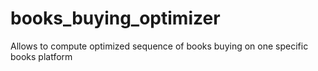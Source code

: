 # books_buying_optimizer
Allows to compute optimized sequence of books buying on one specific books platform
